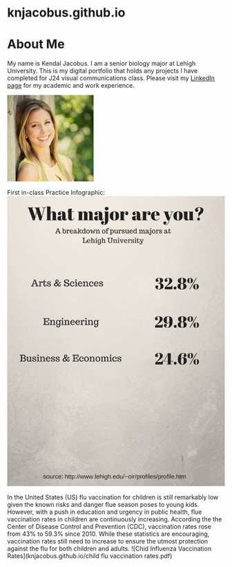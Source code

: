 # knjacobus.github.io
# About Me #

My name is Kendal Jacobus. I am a senior biology major at Lehigh University. This is my digital portfolio that holds any projects I have completed for J24 visual communications class.
Please visit my [LinkedIn page](https://www.linkedin.com/in/kendaljacobus/) for my academic and work experience. 





![Photo of me](https://github.com/knjacobus/knjacobus.github.io/blob/master/0.jpg?raw=true)


First in-class Practice Infographic: 
![What Major Are you?](https://github.com/knjacobus/knjacobus.github.io/blob/master/What%20major%20are%20you_.png?raw=true)

In the United States (US) flu vaccination for children is still remarkably low given the known risks and danger flue season poses to young kids. However, with a push in education and urgency in public health, flue vaccination rates in children are continuously increasing. According the the Center of Disease Control and Prevention (CDC), vaccination rates rose from 43% to 59.3% since 2010. While these statistics are encouraging, vaccination rates still need to increase to ensure the utmost protection against the flu for both children and adults. 
![Chid Influenza Vaccination Rates](knjacobus.github.io/child flu vaccination rates.pdf)
